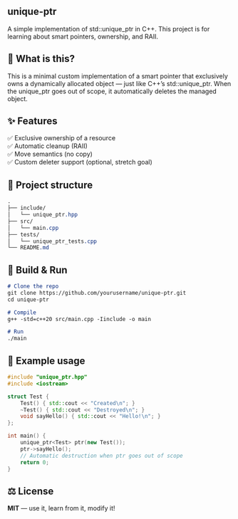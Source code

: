 ## unique-ptr

A simple implementation of std::unique_ptr in C++.
This project is for learning about smart pointers, ownership, and RAII.

## 📌 What is this? 
This is a minimal custom implementation of a smart pointer that exclusively owns a dynamically allocated object — just like C++’s std::unique_ptr.
When the unique_ptr goes out of scope, it automatically deletes the managed object.

## ✨ Features 
✅ Exclusive ownership of a resource \
✅ Automatic cleanup (RAII) \
✅ Move semantics (no copy) \
✅ Custom deleter support (optional, stretch goal)

## 📂 Project structure 

```css
.
├── include/
│   └── unique_ptr.hpp
├── src/
│   └── main.cpp
├── tests/
│   └── unique_ptr_tests.cpp
└── README.md
```

## 🚀 Build & Run
``` md
# Clone the repo
git clone https://github.com/yourusername/unique-ptr.git
cd unique-ptr

# Compile
g++ -std=c++20 src/main.cpp -Iinclude -o main

# Run
./main

```
## 🧩 Example usage

``` cpp
#include "unique_ptr.hpp"
#include <iostream>

struct Test {
    Test() { std::cout << "Created\n"; }
    ~Test() { std::cout << "Destroyed\n"; }
    void sayHello() { std::cout << "Hello!\n"; }
};

int main() {
    unique_ptr<Test> ptr(new Test());
    ptr->sayHello();
    // Automatic destruction when ptr goes out of scope
    return 0;
}
```

## ⚖️ License
**MIT** — use it, learn from it, modify it!